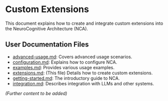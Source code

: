 # Custom Extensions

This document explains how to create and integrate custom extensions into the NeuroCognitive Architecture (NCA).

## User Documentation Files

*   [advanced-usage.md](./advanced-usage.md): Covers advanced usage scenarios.
*   [configuration.md](./configuration.md): Explains how to configure NCA.
*   [examples.md](./examples.md): Provides various usage examples.
*   [extensions.md](./extensions.md): (This file) Details how to create custom extensions.
*   [getting-started.md](./getting-started.md): The introductory guide to NCA.
*   [integration.md](./integration.md): Describes integration with LLMs and other systems.

*(Further content to be added)*
